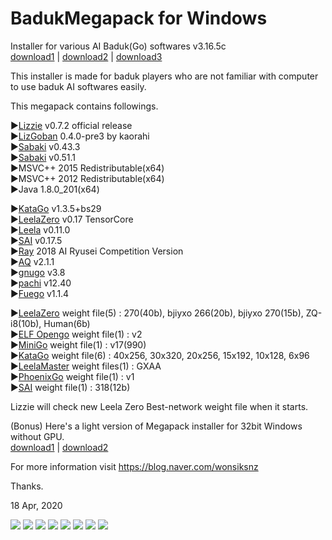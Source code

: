 # BadukMegapack for Windows
Installer for various AI Baduk(Go) softwares v3.16.5c<br>
<a href="https://drive.google.com/uc?export=download&id=10dddAofz-hDhTuvRj9fxs2-YKYXqo9ox">download1</a> | <a href="http://naver.me/5sEgCo6h">download2</a> | <a href="http://naver.me/FKaJcdg1">download3</a>

This installer is made for baduk players who are not familiar with computer to use baduk AI softwares easily.

This megapack contains followings.

▶<a href="https://github.com/featurecat/lizzie" target="_blank">Lizzie</a> v0.7.2 official release<br>
▶<a href="https://github.com/kaorahi/lizgoban" target="_blank">LizGoban</a> 0.4.0-pre3 by kaorahi<br>
▶<a href="https://github.com/SabakiHQ/Sabaki" target="_blank">Sabaki</a> v0.43.3<br>
▶<a href="https://github.com/SabakiHQ/Sabaki" target="_blank">Sabaki</a> v0.51.1<br>
▶MSVC++ 2015 Redistributable(x64)<br>
▶MSVC++ 2012 Redistributable(x64)<br>
▶Java 1.8.0_201(x64)<br>

▶<a href="https://github.com/lightvector/KataGo" target="_blank">KataGo</a> v1.3.5+bs29<br>
▶<a href="https://github.com/leela-zero/leela-zero" target="_blank">LeelaZero</a> v0.17 TensorCore<br>
▶<a href="https://sjeng.org/leela.html" target="_blank">Leela</a> v0.11.0<br>
▶<a href="https://github.com/sai-dev/sai" target="_blank">SAI</a> v0.17.5<br>
▶<a href="https://github.com/zakki/Ray" target="_blank">Ray</a> 2018 AI Ryusei Competition Version<br>
▶<a href="https://github.com/ymgaq/AQ" target="_blank">AQ</a> v2.1.1<br>
▶<a href="https://www.gnu.org/software/gnugo/" target="_blank">gnugo</a> v3.8<br>
▶<a href="https://github.com/pasky/pachi" target="_blank">pachi</a> v12.40<br>
▶<a href="https://sourceforge.net/projects/fuego/" target="_blank">Fuego</a> v1.1.4<br>

▶<a href="http://zero.sjeng.org/" target="_blank">LeelaZero</a> weight file(5) : 270(40b), bjiyxo 266(20b), bjiyxo 270(15b), ZQ-i8(10b), Human(6b)<br>
▶<a href="https://github.com/pytorch/ELF" target="_blank">ELF Opengo</a> weight file(1) : v2<br>
▶<a href="https://github.com/tensorflow/minigo" target="_blank">MiniGo</a> weight file(1) : v17(990)<br>
▶<a href="https://d3dndmfyhecmj0.cloudfront.net/index.html">KataGo</a> weight file(6) : 40x256, 30x320, 20x256, 15x192, 10x128, 6x96<br>
▶<a href="https://github.com/pangafu/LeelaMasterWeight" target="_blank">LeelaMaster</a> weight files(1) : GXAA<br>
▶<a href="https://github.com/Tencent/PhoenixGo" target="_blank">PhoenixGo</a> weight file(1) : v1<br>
▶<a href="http://sai.unich.it/" target="_blank">SAI</a> weight file(1) : 318(12b)<br>

Lizzie will check new Leela Zero Best-network weight file when it starts.

(Bonus) Here's a light version of Megapack installer for 32bit Windows without GPU.<br>
<a href="https://drive.google.com/uc?export=download&id=1HFDqtFOUf5DD0L0v6dEfAktRS9922Kvy">download1</a> | <a href="http://naver.me/5loiOVo0">download2</a>

For more information visit https://blog.naver.com/wonsiksnz

Thanks.


18 Apr, 2020

<img src="https://github.com/wonsiks/BadukMegapack/blob/master/megapack.png">

<img src="https://github.com/wonsiks/BadukMegapack/blob/master/config1.png">

<img src="https://github.com/wonsiks/BadukMegapack/blob/master/config2.png">

<img src="https://github.com/wonsiks/BadukMegapack/blob/master/config3.png">

<img src="https://github.com/wonsiks/BadukMegapack/blob/master/lizzie.png">

<img src="https://github.com/wonsiks/BadukMegapack/blob/master/sabaki.png">

<img src="https://github.com/wonsiks/BadukMegapack/blob/master/lizgoban.png">

<img src="https://github.com/wonsiks/BadukMegapack/blob/master/run_lizgoban.png">
